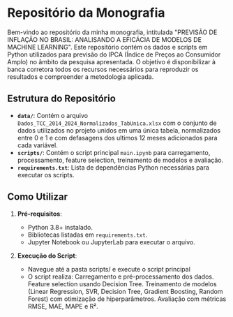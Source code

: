 # Repositório da Monografia

Bem-vindo ao repositório da minha monografia, intitulada "PREVISÃO DE INFLAÇÃO NO BRASIL: ANALISANDO A EFICÁCIA DE MODELOS DE MACHINE LEARNING". Este repositório contém os dados e scripts em Python utilizados para previsão do IPCA (Índice de Preços ao Consumidor Amplo) no âmbito da pesquisa apresentada. O objetivo é disponibilizar à banca corretora todos os recursos necessários para reproduzir os resultados e compreender a metodologia aplicada.

## Estrutura do Repositório

- **`data/`**: Contém o arquivo `Dados_TCC_2014_2024_Normalizados_TabUnica.xlsx` com o conjunto de dados utilizados no projeto unidos em uma única tabela, normalizados entre 0 e 1 e com defasagens dos ultimos 12 meses adicionados para cada variável.
- **`scripts/`**: Contém o script principal `main.ipynb` para carregamento, processamento, feature selection, treinamento de modelos e avaliação.
- **`requirements.txt`**: Lista de dependências Python necessárias para executar os scripts.

## Como Utilizar

1. **Pré-requisitos**:
   - Python 3.8+ instalado.
   - Bibliotecas listadas em `requirements.txt`.
   - Jupyter Notebook ou JupyterLab para executar o arquivo.

2. **Execução do Script**:
   - Navegue até a pasta scripts/ e execute o script principal
   - O script realiza:
      Carregamento e pré-processamento dos dados.
      Feature selection usando Decision Tree.
      Treinamento de modelos (Linear Regression, SVR, Decision Tree, Gradient Boosting, Random Forest) com otimização de hiperparâmetros.
      Avaliação com métricas RMSE, MAE, MAPE e R².    
